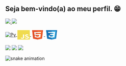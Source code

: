 ## Seja bem-vindo(a) ao meu perfil. 😁

 <div>
   <a href="https://github.com/Caio-SS">
   <img height="160em" src="https://github-readme-stats.vercel.app/api?username=Caio-SS&show_icons=true&theme=dracula&include_all_commits=true&count_private=true"/>
   <img height="180em" src="https://github-readme-stats.vercel.app/api/top-langs/?username=Caio-SS&layout=compact&langs_count=6&theme=dracula"/>

</div>
<div style="display: inline_block"><br>
  <img align="center" alt="Py" height="30" width="40" src="https://cdn.jsdelivr.net/gh/devicons/devicon/icons/python/python-original.svg" />
  <img align="center" alt="Js" height="30" width="40" src="https://raw.githubusercontent.com/devicons/devicon/master/icons/javascript/javascript-plain.svg">
  <img align="center" alt="HTML" height="30" width="40" src="https://raw.githubusercontent.com/devicons/devicon/master/icons/html5/html5-original.svg">
  <img align="center" alt="CSS" height="30" width="40" src="https://raw.githubusercontent.com/devicons/devicon/master/icons/css3/css3-original.svg">
</div>
 
 <br>
 
 
<div> 
  <a href="https://www.instagram.com/caio_urgann/" target="_blank"><img src="https://img.shields.io/badge/-Instagram-%23E4405F?style=for-the-badge&logo=instagram&logoColor=white" target="_blank"></a>
 <a href="https://discord.com/users/urgann" target="_blank"><img src="https://img.shields.io/badge/Discord-7289DA?style=for-the-badge&logo=discord&logoColor=white" target="_blank"></a> 
  <a href = "webdev1226@gmail.com"><img src="https://img.shields.io/badge/-Gmail-%23333?style=for-the-badge&logo=gmail&logoColor=white" target="_blank"></a>

![snake animation](https://github.com/Caio-ss/Caio-ss/blob/output/github-contribution-grid-snake.svg)
</div>
